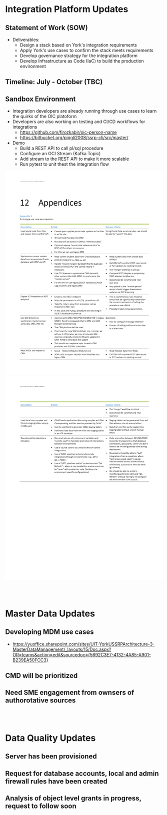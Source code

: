 # Integration Platform Updates

## Statement of Work (SOW)

- Deliverables:
  - Design a stack based on York's integration requirements
  - Apply York's use cases to confirm the stack meets requirements
  - Develop governance strategy for the integration platform
  - Develop Infrastructure as Code (IaC) to build the production environment

## Timeline: July - October (TBC)

## Sandbox Environment

- Integration developers are already running through use cases to learn the quirks of the OIC platoform
- Developers are also working on testing and CI/CD workflows for integrations
  - https://github.com/firozkabir/oic-person-name
  - https://bitbucket.org/pingli2008/ssrp-cli/src/master/
- Demo
  - Build a REST API to call pl/sql procedure
  - Configure an OCI Stream (Kafka Topic)
  - Add stream to the REST API to make it more scalable
  - Run pytest to unit thest the integration flow

![Integration Use cases - page 1](page1.png)
![Integration Use cases - page 2 ](page2.png)

<br />
<br />

# Master Data Updates

## Developing MDM use cases

- https://yuoffice.sharepoint.com/sites/UIT-YorkUSSRPArchitecture-3-MasterDataManagement/_layouts/15/Doc.aspx?OR=teams&action=edit&sourcedoc={5692C3E7-4132-4A85-A901-B239EA50FCC3}

## CMD will be prioritized

## Need SME engagement from ownsers of authorotative sources

<br />
<br />

# Data Quality Updates

## Server has been provisioned

## Request for database accounts, local and admin firewall rules have been created

## Analysis of object level grants in progress, request to follow soon
